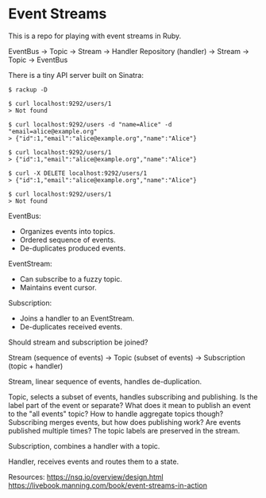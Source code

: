 # Event Streams

This is a repo for playing with event streams in Ruby.

EventBus -> Topic -> Stream -> Handler
Repository (handler) -> Stream -> Topic -> EventBus

There is a tiny API server built on Sinatra:
```
$ rackup -D

$ curl localhost:9292/users/1
> Not found

$ curl localhost:9292/users -d "name=Alice" -d "email=alice@example.org"
> {"id":1,"email":"alice@example.org","name":"Alice"}

$ curl localhost:9292/users/1
> {"id":1,"email":"alice@example.org","name":"Alice"}

$ curl -X DELETE localhost:9292/users/1
> {"id":1,"email":"alice@example.org","name":"Alice"}

$ curl localhost:9292/users/1
> Not found
```

EventBus:
  - Organizes events into topics.
  - Ordered sequence of events.
  - De-duplicates produced events.

EventStream:
  - Can subscribe to a fuzzy topic.
  - Maintains event cursor.

Subscription:
  - Joins a handler to an EventStream.
  - De-duplicates received events.

Should stream and subscription be joined?

Stream (sequence of events) -> Topic (subset of events) -> Subscription (topic + handler)

Stream, linear sequence of events, handles de-duplication.

Topic, selects a subset of events, handles subscribing and publishing.
Is the label part of the event or separate?
What does it mean to publish an event to the "all events" topic?
How to handle aggregate topics though? Subscribing merges events, but how does publishing work?
Are events published multiple times? The topic labels are preserved in the stream.

Subscription, combines a handler with a topic.

Handler, receives events and routes them to a state.

Resources:
https://nsq.io/overview/design.html
https://livebook.manning.com/book/event-streams-in-action
